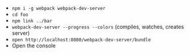 * `npm i -g webpack webpack-dev-server`
* `cd foo`
* `npm link ../bar`
* `webpack-dev-server --progress --colors` (compiles, watches, creates server)
* `open http://localhost:8080/webpack-dev-server/bundle`
* Open the console
